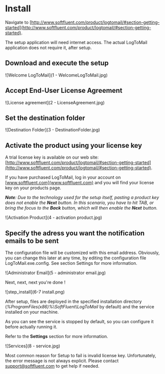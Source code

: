 # Install

Navigate to [http://www.softfluent.com/product/logtomail/#section-getting-started](http://www.softfluent.com/product/logtomail/#section-getting-started).

The setup application will need internet access. The actual LogToMail application does not require it, after setup.


## Download and execute the setup

![Welcome LogToMail](1 - WelcomeLogToMail.jpg)

## Accept End-User License Agreement

![License agreement](2 - LicenseAgreement.jpg)

## Set the destination folder

![Destination Folder](3 - DestinationFolder.jpg)

## Activate the product using your license key

A trial license key is available on our web site:
[http://www.softfluent.com/product/logtomail/#section-getting-started](http://www.softfluent.com/product/logtomail/#section-getting-started).

If you have purchased LogToMail, log in your account on [www.softfluent.com](www.softfluent.com) and you will find your license key on your products page.

*__Note__: Due to the technology used for the setup itself, pasting a product key does not enable the __Next__ button. In this scenario, you have to hit TAB, or bring the focus to the __Back__ button, which will then enable the __Next__ button.*

![Activation Product](4 - activation product.jpg)

## Specify the adress you want the notification emails to be sent

The configuration file will be customized with this email address. Obviously, you can change this later at any time, by editing the configuration file LogToMail.exe.config. See section Settings for more information.

![Administrator Email](5 - administrator email.jpg)

Next, next, next you're done !

![step_install](6-7 install.png)

After setup, files are deployed in the specified installation directory
(*%ProgramFiles(x86)%\SoftFluent\LogToMail* by default) and the service installed on your machine.

As you can see the service is stopped by default, so you can configure it before actually running it.

Refer to the **Settings** section for more information.

![Services](8 - service.jpg)

Most common reason for Setup to fail is invalid license key. Unfortunately, the error message is not always explicit. Please contact [support@softfluent.com](support@softfluent.com) to get help if needed.
